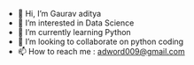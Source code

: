 - 👋 Hi, I’m Gaurav aditya
- 👀 I’m interested in Data Science
- 🌱 I’m currently learning Python
- 💞️ I’m looking to collaborate on python coding
- 📫 How to reach me : adword009@gmail.com

<!---
adwoord009/adwoord009 is a ✨ special ✨ repository because its `README.md` (this file) appears on your GitHub profile.
You can click the Preview link to take a look at your changes.
--->
